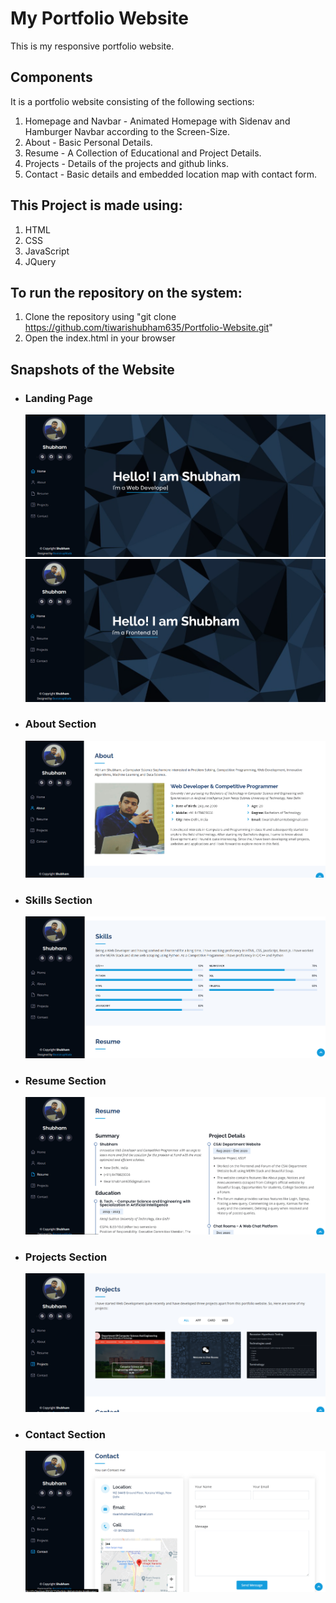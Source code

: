 # My Portfolio Website                                                     
This is my responsive portfolio website.

 ## Components                           
 It is a portfolio website consisting of the following sections:
  1. Homepage and Navbar - Animated Homepage with Sidenav and Hamburger Navbar according to the Screen-Size.
  2. About - Basic Personal Details.
  3. Resume - A Collection of Educational and Project Details.
  4. Projects - Details of the projects and github links.
  5. Contact - Basic details and embedded location map with contact form.

## This Project is made using:
   1. HTML
   2. CSS
   3. JavaScript
   4. JQuery
   
 ## To run the repository on the system:
   1. Clone the repository using "git clone https://github.com/tiwarishubham635/Portfolio-Website.git"
   2. Open the index.html in your browser

## Snapshots of the Website
* ### Landing Page

   ![Screenshot](Snapshots/Cover1.png)
   ![Screenshot](Snapshots/Cover2.png)


* ### About Section

   ![Screenshot](Snapshots/About.png)

* ### Skills Section

   ![Screenshot](Snapshots/Skills.png)

* ### Resume Section

   ![Screenshot](Snapshots/Resume.png)

* ### Projects Section

   ![Screenshot](Snapshots/Projects.png)

* ### Contact Section

   ![Screenshot](Snapshots/Contact.png)

